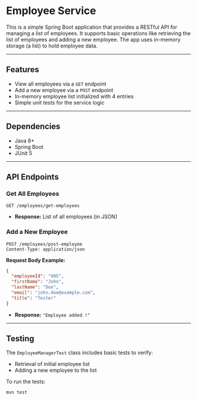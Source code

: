 # Employee Service 

This is a simple Spring Boot application that provides a RESTful API for managing a list of employees. It supports basic
operations like retrieving the list of employees and adding a new employee. The app uses in-memory storage (a list) to
hold employee data.

---

## Features

- View all employees via a `GET` endpoint
- Add a new employee via a `POST` endpoint
- In-memory employee list initialized with 4 entries
- Simple unit tests for the service logic

---

## Dependencies

- Java 8+
- Spring Boot
- JUnit 5

---

## API Endpoints

### Get All Employees

```
GET /employees/get-employees
```

- **Response:** List of all employees (in JSON)

### Add a New Employee

```
POST /employees/post-employee
Content-Type: application/json
```

**Request Body Example:**

```json
{
  "employeeId": "005",
  "firstName": "John",
  "lastName": "Doe",
  "email": "john.doe@example.com",
  "title": "Tester"
}
```

- **Response:** `"Employee added !"`

---

## Testing

The `EmployeeManagerTest` class includes basic tests to verify:

- Retrieval of initial employee list
- Adding a new employee to the list

To run the tests:

```bash
mvn test
``` 
